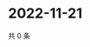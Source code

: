 # 2022-11-21

共 0 条

<!-- BEGIN WEIBO -->
<!-- 最后更新时间 Mon Nov 21 2022 21:39:03 GMT+0800 (China Standard Time) -->

<!-- END WEIBO -->
